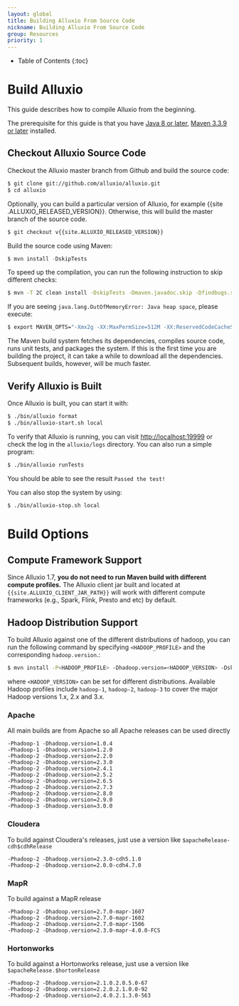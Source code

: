 ```yaml
---
layout: global
title: Building Alluxio From Source Code
nickname: Building Alluxio From Source Code
group: Resources
priority: 1
---
```


* Table of Contents
{:toc}

# Build Alluxio

This guide describes how to compile Alluxio from the beginning.

The prerequisite for this guide is that you have [Java 8 or later](Java-Setup.html), [Maven 3.3.9 or later](Maven.html) installed.

## Checkout Alluxio Source Code


Checkout the Alluxio master branch from Github and build the source code:

```bash
$ git clone git://github.com/alluxio/alluxio.git
$ cd alluxio
```

Optionally, you can build a particular version of Alluxio, for example {{site
.ALLUXIO_RELEASED_VERSION}}. Otherwise, this will build the master branch of the source code.

```bash
$ git checkout v{{site.ALLUXIO_RELEASED_VERSION}}
```

Build the source code using Maven:

```java
$ mvn install -DskipTests
```

To speed up the compilation, you can run the following instruction to skip different checks:

```bash
$ mvn -T 2C clean install -DskipTests -Dmaven.javadoc.skip -Dfindbugs.skip -Dcheckstyle.skip -Dlicense.skip
```

If you are seeing `java.lang.OutOfMemoryError: Java heap space`, please execute:

```bash
$ export MAVEN_OPTS="-Xmx2g -XX:MaxPermSize=512M -XX:ReservedCodeCacheSize=512m"
```

The Maven build system fetches its dependencies, compiles source code, runs unit tests, and packages the system. If this is the first time you are building the project, it can take a while to download all the dependencies. Subsequent builds, however, will be much faster.

## Verify Alluxio is Built

Once Alluxio is built, you can start it with:

```bash
$ ./bin/alluxio format
$ ./bin/alluxio-start.sh local
```

To verify that Alluxio is running, you can visit [http://localhost:19999](http://localhost:19999) or check the log in the `alluxio/logs` directory. You can also run a simple program:

```bash
$ ./bin/alluxio runTests
```

You should be able to see the result `Passed the test!`

You can also stop the system by using:

```bash
$ ./bin/alluxio-stop.sh local
```

# Build Options

## Compute Framework Support

Since Alluxio 1.7, **you do not need to run Maven build with different compute profiles.**
The Alluxio client jar built and located at
`{{site.ALLUXIO_CLIENT_JAR_PATH}}` will work with different compute frameworks
(e.g., Spark, Flink, Presto and etc) by default.

## Hadoop Distribution Support

To build Alluxio against one of the different distributions of hadoop, you can run the following
 command by specifying `<HADOOP_PROFILE>` and the corresponding `hadoop.version`.:

```bash
$ mvn install -P<HADOOP_PROFILE> -Dhadoop.version=<HADOOP_VERSION> -DskipTests
```
where `<HADOOP_VERSION>` can be set for different distributions.
Available Hadoop profiles include `hadoop-1`, `hadoop-2`, `hadoop-3` to cover the major Hadoop
versions 1.x, 2.x and 3.x.

### Apache

All main builds are from Apache so all Apache releases can be used directly

```properties
-Phadoop-1 -Dhadoop.version=1.0.4
-Phadoop-1 -Dhadoop.version=1.2.0
-Phadoop-2 -Dhadoop.version=2.2.0
-Phadoop-2 -Dhadoop.version=2.3.0
-Phadoop-2 -Dhadoop.version=2.4.1
-Phadoop-2 -Dhadoop.version=2.5.2
-Phadoop-2 -Dhadoop.version=2.6.5
-Phadoop-2 -Dhadoop.version=2.7.3
-Phadoop-2 -Dhadoop.version=2.8.0
-Phadoop-2 -Dhadoop.version=2.9.0
-Phadoop-3 -Dhadoop.version=3.0.0
```

### Cloudera

To build against Cloudera's releases, just use a version like `$apacheRelease-cdh$cdhRelease`

```properties
-Phadoop-2 -Dhadoop.version=2.3.0-cdh5.1.0
-Phadoop-2 -Dhadoop.version=2.0.0-cdh4.7.0
```

### MapR

To build against a MapR release

```properties
-Phadoop-2 -Dhadoop.version=2.7.0-mapr-1607
-Phadoop-2 -Dhadoop.version=2.7.0-mapr-1602
-Phadoop-2 -Dhadoop.version=2.7.0-mapr-1506
-Phadoop-2 -Dhadoop.version=2.3.0-mapr-4.0.0-FCS
```

### Hortonworks

To build against a Hortonworks release, just use a version like `$apacheRelease.$hortonRelease`

```properties
-Phadoop-2 -Dhadoop.version=2.1.0.2.0.5.0-67
-Phadoop-2 -Dhadoop.version=2.2.0.2.1.0.0-92
-Phadoop-2 -Dhadoop.version=2.4.0.2.1.3.0-563
```
